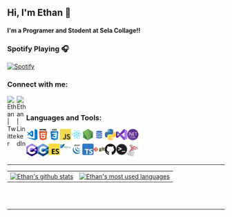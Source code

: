 ## Hi, I'm Ethan 👋

#### I'm a Programer and Stodent at Sela Collage!!

<!--- 🔭 I just launched my first course: [Become A VS Code SuperHero!][course]!
- 🌱 I’m currently learning everything 🤣
- 👯 I’m looking to collaborate with other content creators
- 🥅 2020 Goals: Contribute more to Open Source projects
- ⚡ Fun fact: I love to draw and play guitar / drums-->

### Spotify Playing 🎧

[![Spotify](https://novatorem-iclxultgd-ethan-s-dev.vercel.app/api/spotify)](https://open.spotify.com/user/fxv03m10bfrkfvgetec19iydc?si=4546e26349f24c87)

### Connect with me:

[<img align="left" alt="Ethan | Twitter" width="22px" src="https://cdn.jsdelivr.net/npm/simple-icons@v3/icons/twitter.svg" />][twitter]
[<img align="left" alt="Ethan | LinkedIn" width="22px" src="https://cdn.jsdelivr.net/npm/simple-icons@v3/icons/linkedin.svg" />][linkedin]

<br />

### Languages and Tools:


<img align="left" alt="Visual Studio Code" title="Visual Studio Code" width="26px" src="https://raw.githubusercontent.com/github/explore/80688e429a7d4ef2fca1e82350fe8e3517d3494d/topics/visual-studio-code/visual-studio-code.png"/>
<img align="left" alt="HTML5" title="HTML5" width="26px" src="https://raw.githubusercontent.com/github/explore/80688e429a7d4ef2fca1e82350fe8e3517d3494d/topics/html/html.png" />
<img align="left" alt="CSS3" title="CSS3" width="26px" src="https://raw.githubusercontent.com/github/explore/80688e429a7d4ef2fca1e82350fe8e3517d3494d/topics/css/css.png" />
<img align="left" alt="JavaScript" title="JavaScript" width="26px" src="https://raw.githubusercontent.com/github/explore/80688e429a7d4ef2fca1e82350fe8e3517d3494d/topics/javascript/javascript.png" />
<img align="left" alt="React" title="React" width="26px" src="https://raw.githubusercontent.com/github/explore/80688e429a7d4ef2fca1e82350fe8e3517d3494d/topics/react/react.png" />
<img align="left" alt="Node.js" title="Node.js" width="26px" src="https://raw.githubusercontent.com/github/explore/80688e429a7d4ef2fca1e82350fe8e3517d3494d/topics/nodejs/nodejs.png" />
<img align="left" alt="SQL" title="SQL" width="26px" src="https://raw.githubusercontent.com/github/explore/80688e429a7d4ef2fca1e82350fe8e3517d3494d/topics/sql/sql.png" />
<img align="left" alt="Python" title="Python" width="26px" src="https://raw.githubusercontent.com/Ethan-S-Dev/Ethan-S-Dev/master/images/2048px-Python-logo-notext.svg.png" />
<img align="left" alt="Visual Studio" title="Visual Studio" width="26px" src="https://raw.githubusercontent.com/Ethan-S-Dev/Ethan-S-Dev/master/images/Visual-Studio-Logo.png" />
<img align="left" alt="Dot Net Core" title="Dot Net Core" width="26px" src="https://raw.githubusercontent.com/Ethan-S-Dev/Ethan-S-Dev/master/images/NET_Core_Logo.svg.png" />

<br/>
<br/>

<img align="left" alt="C#" title="C#" width="26px" src="https://raw.githubusercontent.com/Ethan-S-Dev/Ethan-S-Dev/master/images/c-sharp-c-logo-02F17714BA-seeklogo.com.png" />
<img align="left" alt="C++" title="C++" width="26px" src="https://raw.githubusercontent.com/Ethan-S-Dev/Ethan-S-Dev/master/images/1200px-ISO_C%2B%2B_Logo.svg.webp" />
<img align="left" alt="ECMAScript" title="ECMAScript" width="26px" src="https://raw.githubusercontent.com/Ethan-S-Dev/Ethan-S-Dev/master/images/44452f80-3d8d-11eb-8608-23ca5fb95acc.png" />
<img align="left" alt="SQLite" title="SQLite" width="26px" src="https://raw.githubusercontent.com/Ethan-S-Dev/Ethan-S-Dev/master/images/1200px-SQLite370.svg.png" />
<img align="left" alt="JQuery" title="JQuery" width="26px" src="https://raw.githubusercontent.com/Ethan-S-Dev/Ethan-S-Dev/master/images/jquery.png" />
<img align="left" alt="TypeScript" title="TypeScript" width="26px" src="https://raw.githubusercontent.com/Ethan-S-Dev/Ethan-S-Dev/master/images/Typescript_logo_2020.svg.png" />
<img align="left" alt="Git" title="Git" width="26px" src="https://raw.githubusercontent.com/github/explore/80688e429a7d4ef2fca1e82350fe8e3517d3494d/topics/git/git.png" />
<img align="left" alt="GitHub" title="GitHub" width="26px" src="https://raw.githubusercontent.com/github/explore/78df643247d429f6cc873026c0622819ad797942/topics/github/github.png" />
<img align="left" alt="Terminal" title="Terminal" width="26px" src="https://raw.githubusercontent.com/github/explore/80688e429a7d4ef2fca1e82350fe8e3517d3494d/topics/terminal/terminal.png" />
<img align="left" alt="SQLServer" title="SQLServer" width="26px" src="https://raw.githubusercontent.com/Ethan-S-Dev/Ethan-S-Dev/master/images/sql-server-icon-png-1.png" />



<br />
<br />

---

<table>
  <tr>
    <td>
      <a href="https://github-readme-stats-ethan-s-dev.vercel.app"><img align="center" src="https://github-readme-stats.anuraghazra1.vercel.app/api?username=Ethan-S-Dev&show_icons=true&include_all_commits=true&theme=dark&hide=prs,issues,contribs" alt="Ethan's github stats" title="Ethan's github stats" /></a>
    </td>
    <td>
      <a href="https://github-readme-stats-ethan-s-dev.vercel.app"><img align="center" src="https://github-readme-stats.vercel.app/api/top-langs/?username=Ethan-S-Dev&layout=compact&theme=dark" alt="Ethan's most used languages" title="Ethan's most used languages" /></a>
    </td> 
  </tr>
</table>

<br/>
<br/>

---

<!--START_SECTION:activity-->

[twitter]: https://twitter.com/shoham_ethan
[linkedin]: https://www.linkedin.com/in/ethan-shoham-13a40050/
